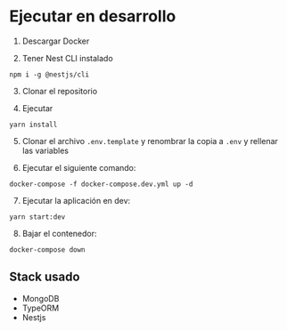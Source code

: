 # Ejecutar en desarrollo

1. Descargar Docker

2. Tener Nest CLI instalado

```
npm i -g @nestjs/cli
```

3. Clonar el repositorio

4. Ejecutar

```
yarn install
```

5. Clonar el archivo `.env.template` y renombrar la copia a `.env` y rellenar las variables

6. Ejecutar el siguiente comando:

```
docker-compose -f docker-compose.dev.yml up -d
```

7. Ejecutar la aplicación en dev:

```
yarn start:dev
```

8. Bajar el contenedor:

```
docker-compose down
```

## Stack usado

- MongoDB
- TypeORM
- Nestjs
